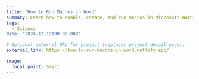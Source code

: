 ```yaml
---
title: 'How to Run Macros in Word'
summary: Learn how to enable, create, and run macros in Microsoft Word with this easy-to-follow tutorial. This guide uses a practical example to teach you how to highlight track changes in your documents.
tags:
  - Science
date: "2024-12-19T00:00:00Z"

# Optional external URL for project (replaces project detail page).
external_link: https://how-to-run-macros-in-word.netlify.app/

image:
  focal_point: Smart
---
```

